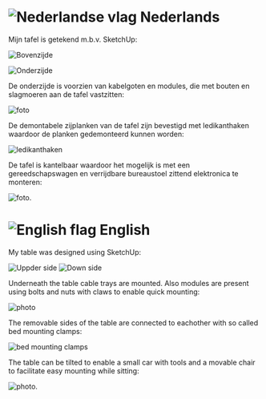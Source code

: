# ![Nederlandse vlag](../images/nl.gif) Nederlands

Mijn tafel is getekend m.b.v. SketchUp:

![Bovenzijde](./images/TableDesign1.png)

![Onderzijde](./images/TableDesign2.png)

De onderzijde is voorzien van kabelgoten en modules, die met bouten en slagmoeren aan de tafel vastzitten:

![foto](./images/TablePhotoUnderneath.jpg)

De demontabele zijplanken van de tafel zijn bevestigd met ledikanthaken waardoor de planken gedemonteerd kunnen worden:

![ledikanthaken](./images/BedMountingClamps.png)  

De tafel is kantelbaar waardoor het mogelijk is met een gereedschapswagen en verrijdbare bureaustoel zittend elektronica te monteren:

![foto](./images/TiltedTableToolcar.png).

# ![English flag](../images/gb.gif) English

My table was designed using SketchUp:

![Uppder side](./images/TableDesign1.png)
![Down side](./images/TableDesign2.png)

Underneath the table cable trays are mounted.  Also modules are present using bolts and nuts with claws to enable quick mounting:

![photo](./images/TablePhotoUnderneath.jpg)

The removable sides of the table are connected to eachother with so called bed mounting clamps:

![bed mounting clamps](./images/BedMountingClamps.png)

The table can be tilted to enable a small car with tools and a movable chair to facilitate easy mounting while sitting:

![photo](./images/TiltedTableToolcar.png).
